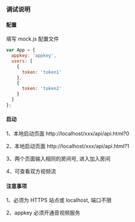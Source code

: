 ### 调试说明

#### 配置

填写 mock.js 配置文件

```js
var App = {
  appkey: 'appkey',
  users: [
    {
      token: 'token1'
    },
    {
      token: 'token2'
    }
  ]
};
```

#### 启动

1、本地启动页面 http://localhost/xxx/api/api.html?0

2、本地启动页面 http://localhost/xxx/api/api.html?1

3、两个页面输入相同的房间号, 进入加入房间

4、可查看双方视频流

#### 注意事项

1、必须为 HTTPS 站点或 localhost, 端口不限

2、appkey 必须开通音视频服务